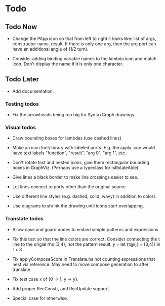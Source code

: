 # Todo

## Todo Now
* Change the PApp icon so that from left to right it looks like: list of args, constructor name, result. If there is only one arg, then the arg port can have an additional angle of (1/2 turn).

* Consider adding binding variable names to the lambda icon and match icon. Don't display the name if it is only one character.

## Todo Later
* Add documentation.

### Testing todos
* Fix the arrowheads being too big for SyntaxGraph drawings.

### Visual todos
* Draw bounding boxes for lambdas (use dashed lines)

* Make an icon font/library with labeled ports. E.g. the apply icon would have text labels "function", "result", "arg 0", "arg 1", etc.

* Don't rotate text and nested icons, give them rectangular bounding boxes in GraphViz. (Perhaps use a typeclass for isRotateAble)

* Give lines a black border to make line crossings easier to see.

* Let lines connect to ports other than the original source

* Use different line styles (e.g. dashed, solid, wavy) in addition to colors

* Use diagrams to shrink the drawing until icons start overlapping.

### Translate todos
* Allow case and guard nodes to embed simple patterns and expressions.

* Fix this test so that the line colors are correct. Consider connecting the t line to the origial rhs (3,4), not the pattern result.
y = let {t@(_,_) = (3,4)} in t + 3

* Fix applyComposeScore in Translate.hs not counting expressions that nest via reference. May need to move compose generation to after translate.

* Fix test case x of {0 -> 1; y -> y}.

* Add proper RecConstr, and RecUpdate support.

* Special case for otherwise.

